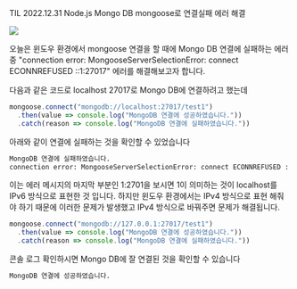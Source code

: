 TIL 2022.12.31 Node.js Mongo DB mongoose로 연결실패 에러 해결


![](https://i.imgur.com/VdzqVfA.png)

오늘은 윈도우 환경에서 mongoose 연결을 할 때에 Mongo DB 연결에 실패하는 에러 중
"connection error: MongooseServerSelectionError: connect ECONNREFUSED ::1:27017"
에러를 해결해보고자 합니다.


다음과 같은 코드로 localhost 27017로 Mongo DB에 연결하려고 했는데

```js
mongoose.connect("mongodb://localhost:27017/test1")
  .then(value => console.log("MongoDB 연결에 성공하였습니다."))
  .catch(reason => console.log("MongoDB 연결에 실패하였습니다."))
```

아래와 같이 연결에 실패하는 것을 확인할 수 있었습니다

```md
MongoDB 연결에 실패하였습니다.
connection error: MongooseServerSelectionError: connect ECONNREFUSED ::1:27017
```

이는 에러 메시지의 마지막 부분인 1:2701을 보시면
1이 의미하는 것이 localhost를 IPv6 방식으로 표현한 것 입니다.
하지만 윈도우 환경에서는 IPv4 방식으로 표현 해줘야 하기 때문에 
이러한 문제가 발생했고 IPv4 방식으로 바꿔주면 문제가 해결됩니다.

```js
mongoose.connect("mongodb://127.0.0.1:27017/test1")
  .then(value => console.log("MongoDB 연결에 성공하였습니다."))
  .catch(reason => console.log("MongoDB 연결에 실패하였습니다."))
```


콘솔 로그 확인하시면 Mongo DB에 잘 연결된 것을 확인할 수 있습니다

```md
MongoDB 연결에 성공하였습니다.
```

